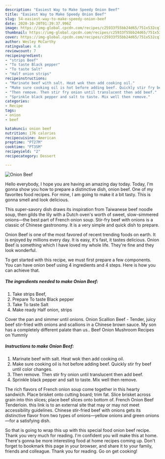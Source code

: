 ```yaml
---
description: "Easiest Way to Make Speedy Onion Beef"
title: "Easiest Way to Make Speedy Onion Beef"
slug: 54-easiest-way-to-make-speedy-onion-beef
date: 2020-10-20T01:39:37.996Z
image: https://img-global.cpcdn.com/recipes/c25933f55bb24d65/751x532cq70/onion-beef-recipe-main-photo.jpg
thumbnail: https://img-global.cpcdn.com/recipes/c25933f55bb24d65/751x532cq70/onion-beef-recipe-main-photo.jpg
cover: https://img-global.cpcdn.com/recipes/c25933f55bb24d65/751x532cq70/onion-beef-recipe-main-photo.jpg
author: Wesley McCarthy
ratingvalue: 4.6
reviewcount: 7
recipeingredient:
- "strips Beef"
- "To taste Black pepper"
- "To taste Salt"
- "Half onion strips"
recipeinstructions:
- "Marinate beef with salt. Heat wok then add cooking oil."
- "Make sure cooking oil is hot before adding beef. Quickly stir fry beef until color changes."
- "Then remove. Then stir fry onion until translucent then add beef."
- "Sprinkle black pepper and salt to taste. Mix well then remove."
categories:
- Recipe
tags:
- onion
- beef

katakunci: onion beef 
nutrition: 176 calories
recipecuisine: American
preptime: "PT27M"
cooktime: "PT35M"
recipeyield: "2"
recipecategory: Dessert

---
```



![Onion Beef](https://img-global.cpcdn.com/recipes/c25933f55bb24d65/751x532cq70/onion-beef-recipe-main-photo.jpg)

Hello everybody, I hope you are having an amazing day today. Today, I'm gonna show you how to prepare a distinctive dish, onion beef. One of my favorites food recipes. For mine, I am going to make it a bit tasty. This is gonna smell and look delicious.

This super-savory dish draws its inspiration from Taiwanese beef noodle soup, then gilds the lily with a Dutch oven&#39;s worth of sweet, slow-simmered onions—the best part of French onion soup. Stir-fry beef with onions is a classic of Chinese gastronomy. It is a very simple and quick dish to prepare.

Onion Beef is one of the most favored of recent trending foods on earth. It is enjoyed by millions every day. It is easy, it's fast, it tastes delicious. Onion Beef is something which I have loved my whole life. They're fine and they look wonderful.


To get started with this recipe, we must first prepare a few components. You can have onion beef using 4 ingredients and 4 steps. Here is how you can achieve that.

<!--inarticleads1-->

##### The ingredients needed to make Onion Beef:

1. Take strips Beef,
1. Prepare To taste Black pepper
1. Take To taste Salt
1. Make ready Half onion, strips


Cover the pan and simmer until onions. Onion Scallion Beef - Tender, juicy beef stir-fried with onions and scallions in a Chinese brown sauce. My son has a completely different palate than us.. Beef Onion Mushroom Recipes on Yummly 

<!--inarticleads2-->

##### Instructions to make Onion Beef:

1. Marinate beef with salt. Heat wok then add cooking oil.
1. Make sure cooking oil is hot before adding beef. Quickly stir fry beef until color changes.
1. Then remove. Then stir fry onion until translucent then add beef.
1. Sprinkle black pepper and salt to taste. Mix well then remove.


The rich flavors of French onion soup come together in this hearty sandwich. Place brisket onto cutting board; trim fat. Slice brisket across grain into thin slices; place beef slices onto bottom of. French Onion Beef Tenderloin. this link is to an external site that may or may not meet accessibility guidelines. Chinese stir-fried beef with onions gets its distinctive flavor from two types of onions—yellow onions and green onions—for a satisfying dish. 

So that is going to wrap this up with this special food onion beef recipe. Thank you very much for reading. I'm confident you will make this at home. There's gonna be more interesting food at home recipes coming up. Don't forget to bookmark this page in your browser, and share it to your family, friends and colleague. Thank you for reading. Go on get cooking!
